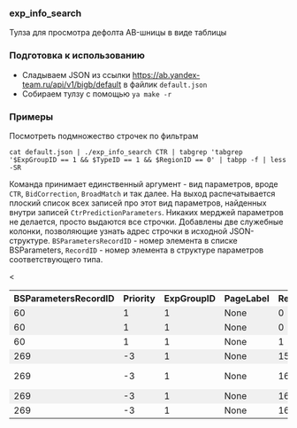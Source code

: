 ### exp_info_search

Тулза для просмотра дефолта AB-шницы в виде таблицы

### Подготовка к использованию

- Сладываем JSON из ссылки https://ab.yandex-team.ru/api/v1/bigb/default в файлик `default.json`
- Собираем тулзу с помощью `ya make -r`

### Примеры

Посмотреть подмножество строчек по фильтрам

`cat default.json | ./exp_info_search CTR | tabgrep 'tabgrep '$ExpGroupID == 1 && $TypeID == 1 && $RegionID == 0' | tabpp -f | less -SR`

Команда принимает единственный аргумент - вид параметров, вроде `CTR`, `BidCorrection`, `BroadMatch` и так далее.
На выход распечатывается плоский список всех записей про этот вид параметров, найденных внутри записей `CtrPredictionParameters`.
Никаких мерджей параметров не делается, просто выдаются все строчки. Добавлены две служебные колонки, позволяющие узнать
адрес строчки в исходной JSON-структуре. `BSParametersRecordID` - номер элемента в списке BSParameters,
`RecordID` - номер элемента в структуре параметров соответствующего типа.


<table>
<tr><th> BSParametersRecordID </th><th> Priority </th><th> ExpGroupID </th><th> PageLabel </th><th> RecordID </th><th> TypeID </th><th> AuctionType </th><th> PageNo </th><th> RegionID </th><th> ProductType </th><th> Timetable </th><
<tr bgcolor="#f0f0f0"><td> 60 </td><td> 1 </td><td> 1 </td><td> None </td><td> 0 </td><td> 1 </td><td> UNSTABLE </td><td> None </td><td> 0 </td><td> None </td><td> None </td><td> 0.1 </td><td> 1 </td><td> 0.01 </td><td> 2.5 </td><td
<tr><td> 60 </td><td> 1 </td><td> 1 </td><td> None </td><td> 0 </td><td> 1 </td><td> STABLE </td><td> None </td><td> 0 </td><td> None </td><td> None </td><td> 0.1 </td><td> 1 </td><td> 0.01 </td><td> 2.5 </td><td> 0.1 </td><td> 2.5
<tr bgcolor="#f0f0f0"><td> 60 </td><td> 1 </td><td> 1 </td><td> None </td><td> 0 </td><td> 1 </td><td> ANY </td><td> None </td><td> 0 </td><td> None </td><td> None </td><td> 0.1 </td><td> 1 </td><td> 0.01 </td><td> 2.5 </td><td> 0.1
<tr><td> 60 </td><td> 1 </td><td> 1 </td><td> None </td><td> 1 </td><td> 1 </td><td> AUCTION </td><td> None </td><td> 0 </td><td> None </td><td> None </td><td> 0.1 </td><td> 1 </td><td> 0.01 </td><td> 2.5 </td><td> 0.1 </td><td> 2.5
<tr bgcolor="#f0f0f0"><td> 269 </td><td> -3 </td><td> 1 </td><td> None </td><td> 15 </td><td> 1 </td><td> AUCTION </td><td> 1 </td><td> 0 </td><td> 1 </td><td> None </td><td> 0.1 </td><td> 1 </td><td> 0.01 </td><td> 2.5 </td><td> 0.
<tr><td> 269 </td><td> -3 </td><td> 1 </td><td> None </td><td> 16 </td><td> 1 </td><td> UNSTABLE </td><td> 1 </td><td> 0 </td><td> 1 </td><td> None </td><td> 0.1 </td><td> 1 </td><td> 0.01 </td><td> 2.5 </td><td> 0.1 </td><td> 2.5 <
<tr bgcolor="#f0f0f0"><td> 269 </td><td> -3 </td><td> 1 </td><td> None </td><td> 16 </td><td> 1 </td><td> UNSTABLE </td><td> 2 </td><td> 0 </td><td> 1 </td><td> None </td><td> 0.1 </td><td> 1 </td><td> 0.01 </td><td> 2.5 </td><td> 0
<tr><td> 269 </td><td> -3 </td><td> 1 </td><td> None </td><td> 16 </td><td> 1 </td><td> STABLE </td><td> 1 </td><td> 0 </td><td> 1 </td><td> None </td><td> 0.1 </td><td> 1 </td><td> 0.01 </td><td> 2.5 </td><td> 0.1 </td><td> 2.5 </t
<tr bgcolor="#f0f0f0"><td> 269 </td><td> -3 </td><td> 1 </td><td> None </td><td> 16 </td><td> 1 </td><td> STABLE </td><td> 2 </td><td> 0 </td><td> 1 </td><td> None </td><td> 0.1 </td><td> 1 </td><td> 0.01 </td><td> 2.5 </td><td> 0.1
</table>


